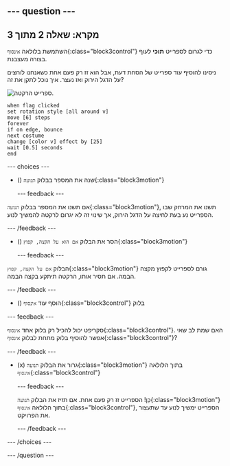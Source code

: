--- question ---
---
מקרא: שאלה 2 מתוך 3
---

השתמשת בלולאה `אינסוף`{:class="block3control"} כדי לגרום לספרייט **תוכי** לעוף בצורה מעצבנת.

ניסינו להוסיף עוד ספרייט של הסחת דעת, אבל הוא זז רק פעם אחת כשאנחנו לוחצים על הדגל הירוק ואז נעצר. איך נוכל לתקן את זה?

![ספרייט  הרקטה.](images/rocket-sprite.png)

```blocks3
when flag clicked
set rotation style [all around v] 
move [6] steps 
forever 
if on edge, bounce 
next costume 
change [color v] effect by [25] 
wait [0.5] seconds 
end
```

--- choices ---

- () שנה את המספר בבלוק `תנועה`{:class="block3motion"}

  --- feedback ---

אם תשנו את המספר בבלוק `תנועה`{:class="block3motion"}, תשנו את המרחק שבו הספרייט נע בעת לחיצה על הדגל הירוק, אך שינוי זה לא יגרום לרקטה להמשיך לנוע.

  --- /feedback ---

- () הסר את הבלוק `אם הוא על הקצה, קפוץ`{:class="block3motion"}

  --- feedback ---

הבלוק `אם על הקצה, קפוץ`{:class="block3motion"} גורם לספרייט לקפוץ מקצה הבמה. אם תסיר אותו, הרקטה תיתקע בקצה הבמה.

  --- /feedback ---

- () הוסף עוד `אינסוף`{:class="block3control"} בלוק

--- feedback ---

סקריפט יכול להכיל רק בלוק אחד `אינסוף`{:class="block3control"}. האם שמת לב שאי אפשר להוסיף בלוק מתחת לבלוק `אינסוף`{:class="block3control"}?

--- /feedback ---

- (x) גרור את הבלוק `תנועה`{:class="block3motion"} בתוך הלולאה `אינסוף`{:class="block3control"}

  --- feedback ---

  כֵּן! הספרייט זז רק פעם אחת. אם תזיז את הבלוק `תנועה`{:class="block3motion"} בתוך הלולאה `אינסוף`{:class="block3control"}, הספרייט ימשיך לנוע עד שתעצור את הפרויקט.

  --- /feedback ---

--- /choices ---

--- /question ---
